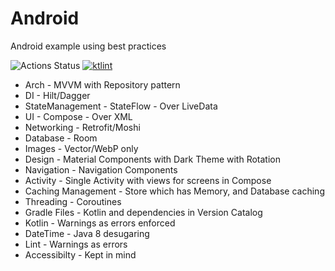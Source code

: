 # Android

Android example using best practices

![Actions Status](https://github.com/DavidCorrado/Android/workflows/Android/badge.svg)
[![ktlint](https://img.shields.io/badge/code%20style-%E2%9D%A4-FF4081.svg)](https://ktlint.github.io/)

- Arch - MVVM with Repository pattern
- DI - Hilt/Dagger
- StateManagement - StateFlow - Over LiveData
- UI - Compose - Over XML
- Networking - Retrofit/Moshi
- Database - Room
- Images - Vector/WebP only
- Design - Material Components with Dark Theme with Rotation
- Navigation - Navigation Components
- Activity - Single Activity with views for screens in Compose
- Caching Management - Store which has Memory, and Database caching
- Threading - Coroutines
- Gradle Files - Kotlin and dependencies in Version Catalog
- Kotlin - Warnings as errors enforced
- DateTime - Java 8 desugaring
- Lint - Warnings as errors
- Accessibilty - Kept in mind